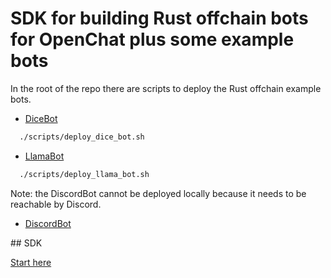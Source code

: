 # SDK for building Rust offchain bots for OpenChat plus some example bots

In the root of the repo there are scripts to deploy the Rust offchain example bots.

- [DiceBot](./scripts/deploy_dice_bot.sh)

```bash
  ./scripts/deploy_dice_bot.sh
```

- [LlamaBot](./scripts/deploy_llama_bot.sh)

```bash
  ./scripts/deploy_llama_bot.sh
```

Note: the DiscordBot cannot be deployed locally because it needs to be reachable by Discord.

- [DiscordBot](./rs/offchain/examples/discord/README.md)

## SDK

[Start here](../sdk/README.md)
